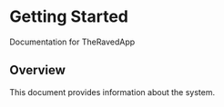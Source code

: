 # Getting Started

Documentation for TheRavedApp

## Overview

This document provides information about the system.
